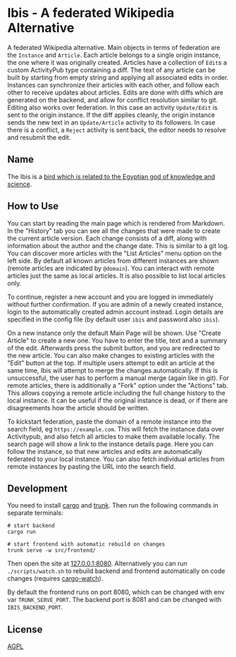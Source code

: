 Ibis - A federated Wikipedia Alternative
===

A federated Wikipedia alternative. Main objects in terms of federation are the `Instance` and `Article`. Each article belongs to a single origin instance, the one where it was originally created. Articles have a collection of `Edit`s a custom ActivityPub type containing a diff. The text of any article can be built by starting from empty string and applying all associated edits in order. Instances can synchronize their articles with each other, and follow each other to receive updates about articles. Edits are done with diffs which are generated on the backend, and allow for conflict resolution similar to git. Editing also works over federation. In this case an activity `Update/Edit` is sent to the origin instance. If the diff applies cleanly, the origin instance sends the new text in an `Update/Article` activity to its followers. In case there is a conflict, a `Reject` activity is sent back, the editor needs to resolve and resubmit the edit.

## Name

The Ibis is a [bird which is related to the Egyptian god of knowledge and science](https://en.wikipedia.org/wiki/African_sacred_ibis#In_myth_and_legend).

## How to Use

You can start by reading the main page which is rendered from Markdown. In the "History" tab you can see all the changes that were made to create the current article version. Each change consists of a diff, along with information about the author and the change date. This is similar to a git log. You can discover more articles with the "List Articles" menu option on the left side. By default all known articles from different instances are shown (remote articles are indicated by `@domain`). You can interact with remote articles just the same as local articles. It is also possible to list local articles only.

To continue, register a new account and you are logged in immediately without further confirmation. If you are admin of a newly created instance, login to the automatically created admin account instead. Login details are specified in the config file (by default user `ibis` and password also `ibis`).

On a new instance only the default Main Page will be shown. Use "Create Article" to create a new one. You have to enter the title, text and a summary of the edit. Afterwards press the submit button, and you are redirected to the new article. You can also make changes to existing articles with the "Edit" button at the top. If multiple users attempt to edit an article at the same time, Ibis will attempt to merge the changes automatically. If this is unsuccessful, the user has to perform a manual merge (again like in git). For remote articles, there is additionally a "Fork" option under the "Actions" tab. This allows copying a remote article including the full change history to the local instance. It can be useful if the original instance is dead, or if there are disagreements how the article should be written.

To kickstart federation, paste the domain of a remote instance into the search field, eg `https://example.com`. This will fetch the instance data over Activitypub, and also fetch all articles to make them available locally. The search page will show a link to the instance details page. Here you can follow the instance, so that new articles and edits are automatically federated to your local instance. You can also fetch individual articles from remote instances by pasting the URL into the search field.

## Development

You need to install [cargo](https://rustup.rs/) and [trunk](https://trunkrs.dev). Then run the following commands in separate terminals:
```
# start backend
cargo run

# start frontend with automatic rebuild on changes
trunk serve -w src/frontend/
```

Then open the site at [127.0.0.1:8080](http://127.0.0.1:8080/). Alternatively you can run `./scripts/watch.sh` to rebuild backend and frontend automatically on code changes (requires [cargo-watch](https://crates.io/crates/cargo-watch)).

By default the frontend runs on port 8080, which can be changed with env var `TRUNK_SERVE_PORT`. The backend port is 8081 and can be changed with `IBIS_BACKEND_PORT`.

## License

[AGPL](LICENSE)
